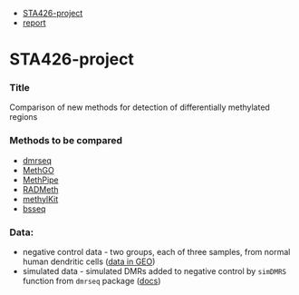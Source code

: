 <!-- START doctoc generated TOC please keep comment here to allow auto update -->
<!-- DON'T EDIT THIS SECTION, INSTEAD RE-RUN doctoc TO UPDATE -->


- [STA426-project](#sta426-project)
- [report](#report)

<!-- END doctoc generated TOC please keep comment here to allow auto update -->

# STA426-project

### Title
Comparison of new methods for detection of differentially methylated regions


### Methods to be compared

- [dmrseq](https://academic.oup.com/biostatistics/advance-article/doi/10.1093/biostatistics/kxy007/4899074)
- [MethGO](https://methgo.readthedocs.io/en/latest/)
- [MethPipe](http://smithlabresearch.org/software/methpipe/)
- [RADMeth](http://smithlabresearch.org/software/radmeth/)
- [methylKit](https://www.bioconductor.org/packages/devel/bioc/vignettes/methylKit/inst/doc/methylKit.html)
- [bsseq](https://bioconductor.org/packages/release/bioc/vignettes/bsseq/inst/doc/bsseq.html)


### Data:
- negative control data - two groups, each of three samples, from normal human dendritic cells ([data in GEO](https://www.ncbi.nlm.nih.gov/geo/query/acc.cgi?acc=GSE64177))
- simulated data - simulated DMRs added to negative control by `simDMRS` function from `dmrseq` package ([docs](https://bioconductor.org/packages/release/bioc/vignettes/dmrseq/inst/doc/dmrseq.html#6_simulating_dmrs))